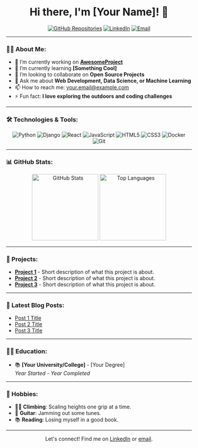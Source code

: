 <h1 align="center">Hi there, I'm [Your Name]! 👋</h1>

<p align="center">
  <a href="https://github.com/[your-username]?tab=repositories"><img src="https://img.shields.io/badge/-My%20Repos-181717?style=for-the-badge&logo=github" alt="GitHub Repositories"></a>
  <a href="https://www.linkedin.com/in/[your-linkedin-username]"><img src="https://img.shields.io/badge/-LinkedIn-0077B5?style=for-the-badge&logo=linkedin" alt="LinkedIn"></a>
  <a href="mailto:[your-email]"><img src="https://img.shields.io/badge/-Email-c14438?style=for-the-badge&logo=Gmail&logoColor=white" alt="Email"></a>
</p>

---

### 👨‍💻 About Me:
- 🔭 I’m currently working on **[AwesomeProject](https://github.com/your-username/awesomeproject)**
- 🌱 I’m currently learning **[Something Cool]**
- 👯 I’m looking to collaborate on **Open Source Projects**
- 💬 Ask me about **Web Development, Data Science, or Machine Learning**
- 📫 How to reach me: [your.email@example.com](mailto:your.email@example.com)
- ⚡ Fun fact: **I love exploring the outdoors and coding challenges**

---

### 🛠️ Technologies & Tools:
<p align="center">
  <img src="https://img.shields.io/badge/-Python-3776AB?style=for-the-badge&logo=python&logoColor=white" alt="Python">
  <img src="https://img.shields.io/badge/-Django-092E20?style=for-the-badge&logo=django&logoColor=white" alt="Django">
  <img src="https://img.shields.io/badge/-React-61DAFB?style=for-the-badge&logo=react&logoColor=black" alt="React">
  <img src="https://img.shields.io/badge/-JavaScript-F7DF1E?style=for-the-badge&logo=javascript&logoColor=black" alt="JavaScript">
  <img src="https://img.shields.io/badge/-HTML5-E34F26?style=for-the-badge&logo=html5&logoColor=white" alt="HTML5">
  <img src="https://img.shields.io/badge/-CSS3-1572B6?style=for-the-badge&logo=css3&logoColor=white" alt="CSS3">
  <img src="https://img.shields.io/badge/-Docker-2496ED?style=for-the-badge&logo=docker&logoColor=white" alt="Docker">
  <img src="https://img.shields.io/badge/-Git-F05032?style=for-the-badge&logo=git&logoColor=white" alt="Git">
</p>

---

### 📊 GitHub Stats:
<p align="center">
  <img src="https://github-readme-stats.vercel.app/api?username=your-username&show_icons=true&theme=radical" alt="GitHub Stats" height="180em" />
  <img src="https://github-readme-stats.vercel.app/api/top-langs/?username=your-username&layout=compact&theme=radical" alt="Top Languages" height="180em" />
</p>

---

### 🚀 Projects:
- [**Project 1**](https://github.com/your-username/project-1) - Short description of what this project is about.
- [**Project 2**](https://github.com/your-username/project-2) - Short description of what this project is about.
- [**Project 3**](https://github.com/your-username/project-3) - Short description of what this project is about.

---

### 📝 Latest Blog Posts:
<!-- BLOG-POST-LIST:START -->
- [Post 1 Title](https://your-blog-link.com)
- [Post 2 Title](https://your-blog-link.com)
- [Post 3 Title](https://your-blog-link.com)
<!-- BLOG-POST-LIST:END -->

---

### 🧑‍🎓 Education:
- 📚 **[Your University/College]** - [Your Degree]  
  _Year Started - Year Completed_

---

### 🎨 Hobbies:
- 🧗‍♂️ **Climbing**: Scaling heights one grip at a time.
- 🎸 **Guitar**: Jamming out some tunes.
- 📚 **Reading**: Losing myself in a good book.

---

<p align="center">Let's connect! Find me on <a href="https://www.linkedin.com/in/your-linkedin-username/">LinkedIn</a> or <a href="mailto:your.email@example.com">email</a>.</p>
